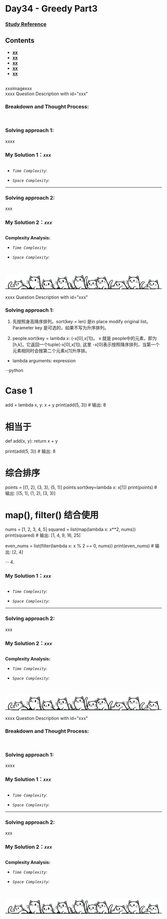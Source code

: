 # Day34 - Greedy Part3

### [Study Reference](https://programmercarl.com/0020.%E6%9C%89%E6%95%88%E7%9A%84%E6%8B%AC%E5%8F%B7.html)  

## Contents
* **[xx](#xxx)**
* **[xx](#)**
* **[xx](#)**
* **[xx](#)**
* **[xx](#)**
<br>
xxximagexxx
<br>
xxxx Question Description with id="xxx"

### Breakdown and Thought Process:  
<br>

### Solving approach 1:


xxxx


### My Solution 1：_`xxx`_  

  
```python


```


- *`Time Complexity`*:<br>

  
- *`Space Complexity`*:<br>
---
  
### Solving approach 2:  


xxx

 
### My Solution 2：_`xxx`_  

  
```python


```


**Complexity Analysis:**  

- *`Time Complexity`*:<br>

  
- *`Space Complexity`*:<br>

<br>

![Dividing Line](https://github.com/samuelusc/Algomuscle/blob/main/assets/CatDividing.png)
<br>


xxxx Question Description with id="xxx"


### Solving approach 1:


1. 先按照身高降序排列。sort(key = len) 是in place modify original list。Parameter key 是可选的，如果不写为升序排列。 

2.  people.sort(key = lambda x: (-x[0],x[1])。 x 就是 people中的元素，即为[h,k]，它返回一个tuple(-x[0],x[1]), 这里 -x[0]表示按照降序排列，当第一个元素相同时会按第二个元素x[1]升序排。
   
   - lambda arguments: expression

···python
# Case 1 
add = lambda x, y: x + y
print(add(5, 3))  # 输出: 8

# 相当于
def add(x, y):
    return x + y

print(add(5, 3))  # 输出: 8

# 综合排序
points = [(1, 2), (3, 3), (5, 1)]
points.sort(key=lambda x: x[1])
print(points)  # 输出: [(5, 1), (1, 2), (3, 3)]

# map(), filter() 结合使用
nums = [1, 2, 3, 4, 5]
squared = list(map(lambda x: x**2, nums))
print(squared)  # 输出: [1, 4, 9, 16, 25]

even_nums = list(filter(lambda x: x % 2 == 0, nums))
print(even_nums)  # 输出: [2, 4]


···
4.  

### My Solution 1：_`xxx`_  

  
```python


```


- *`Time Complexity`*:<br>

  
- *`Space Complexity`*:<br>
---
  
### Solving approach 2:  


xxx

 
### My Solution 2：_`xxx`_  

  
```python


```


**Complexity Analysis:**  

- *`Time Complexity`*:<br>

  
- *`Space Complexity`*:<br>

<br>

![Dividing Line](https://github.com/samuelusc/Algomuscle/blob/main/assets/CatDividing.png)
<br>


xxxx Question Description with id="xxx"

### Breakdown and Thought Process:  
<br>

### Solving approach 1:


xxxx


### My Solution 1：_`xxx`_  

  
```python


```


- *`Time Complexity`*:<br>

  
- *`Space Complexity`*:<br>
---
  
### Solving approach 2:  


xxx

 
### My Solution 2：_`xxx`_  

  
```python


```


**Complexity Analysis:**  

- *`Time Complexity`*:<br>

  
- *`Space Complexity`*:<br>

<br>

![Dividing Line](https://github.com/samuelusc/Algomuscle/blob/main/assets/CatDividing.png)
<br>












